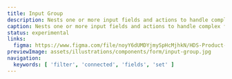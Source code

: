 ```yaml
---
title: Input Group
description: Nests one or more input fields and actions to handle complex filtering and data collection.
caption: Nests one or more input fields and actions to handle complex filtering and data collection.
status: experimental
links:
  figma: https://www.figma.com/file/noyY6dUMDYjmySpHcMjhkN/HDS-Product---Components?node-id=30582%3A48492&t=WorSh0N6lvzHicLK-1
previewImage: assets/illustrations/components/form/input-group.jpg
navigation:
  keywords: [ 'filter', 'connected', 'fields', 'set' ]
---
```


<section data-tab='Guidelines'>
</section>

<section data-tab='Code'>
</section>

<section data-tab='Specifications'>
</section>

<section data-tab='Accessibility'>
</section>
